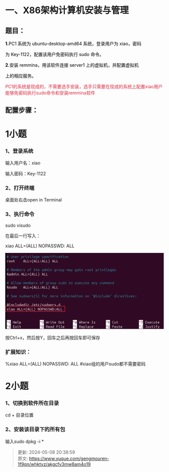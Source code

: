 # 一、X86架构计算机安装与管理

## 题目：
**<font style="color:rgb(0,0,0);">1.</font>**<font style="color:rgb(0,0,0);">PC1 系统为 ubuntu-desktop-amd64 系统，登录用户为 xiao，密码 </font>

<font style="color:rgb(0,0,0);">为 Key-1122，配置该用户免密码执行 sudo 命令。</font>

**<font style="color:rgb(0,0,0);">2.</font>**<font style="color:rgb(0,0,0);">安装 remmina，用该软件连接 server1 上的虚拟机，并配置虚拟机 </font>

<font style="color:rgb(0,0,0);">上的相应服务。</font>

<font style="color:#DF2A3F;">PC1的系统是现成的，不需要选手安装，选手只需要在现成的系统上配置xiao用户能够免密码执行sudo命令和安装remmina软件</font>

## 配置步骤：
# 1小题
### 1、登录系统
输入用户名：xiao

输入密码：Key-1122



### 2、打开终端
桌面处右击open in Terminal



### 3、执行命令
sudo visudo

在最后一行写入：

xiao ALL=(ALL) NOPASSWD: ALL

![1694241966383-77f73894-d592-4f9f-969e-1bb548be5ccc.png](./img/Ga9lIRkoOz4fTgNt/1694241966383-77f73894-d592-4f9f-969e-1bb548be5ccc-734847.png)

按Ctrl+x，然后按Y，回车之后再按回车即可保存

### 扩展知识：
%xiao ALL=(ALL) NOPASSWD: ALL  #xiao组的用户sudo都不需要密码

# 2小题
### 1、切换到软件所在目录
cd + 目录位置

### 2、安装该目录下的所有包
输入sudo dpkg -i *





> 更新: 2024-05-08 20:38:59  
> 原文: <https://www.yuque.com/gengmouren-1f9qn/whktvz/akgcfv3mw6am4o19>